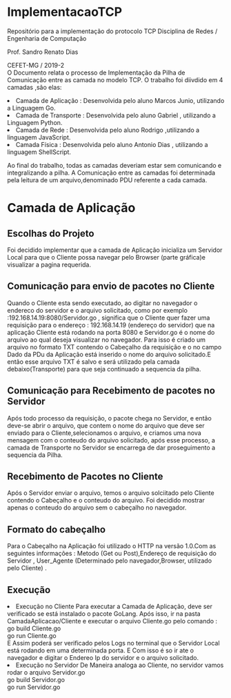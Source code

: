 # ImplementacaoTCP
Repositório para a implementação do protocolo TCP
Disciplina de Redes / Engenharia de Computação

Prof. Sandro Renato Dias

CEFET-MG / 2019-2
<br>
O Documento relata o processo de Implementação da Pilha de Comunicação entre as camada no modelo TCP.
O trabalho foi diivdido em 4 camadas ,são elas: <br>
<li>Camada de Aplicação : Desenvolvida pelo aluno Marcos Junio, utilizando a Linguagem Go.<br>
<li>Camada de Transporte : Desenvolvida pelo aluno Gabriel , utilizando a Linguagem Python.<br>
<li>Camada de Rede : Desenvolvida pelo aluno Rodrigo ,utilizando a linguagem JavaScript.<br>
<li>Camada Física : Desenvolvida pelo aluno Antonio Dias , utilizando a linguagem ShellScript.<br>

Ao final do trabalho, todas as camadas deveriam estar sem comunicando e integralizando a pilha.
A Comunicação entre as camadas foi determinada pela leitura de um arquivo,denominado PDU referente a cada camada.
# Camada de Aplicação
<h2>Escolhas do Projeto</h2>
Foi decidido implementar que a camada de Aplicação inicializa um Servidor Local para que o Cliente possa navegar pelo Browser (parte gráfica)e visualizar a pagina requerida.

<h2>Comunicação para envio de pacotes no Cliente</h2>
Quando o Cliente esta sendo executado, ao digitar no navegador o endereco do servidor e o arquivo solicitado, como por exemplo :192.168.14.19:8080/Servidor.go , significa que o Cliente quer fazer uma requisição para o endereço : 192.168.14.19 (endereço do servidor) que na aplicação Cliente está rodando na porta 8080 e Servidor.go é o nome do arquivo ao qual deseja visualizar no navegador. Para isso é criado um arquivo no formato TXT contendo o Cabeçalho da requisição e o no campo Dado da PDu da Aplicação está inserido o nome do arquivo solicitado.E então esse arquivo TXT é salvo e será utilizado pela camada debaixo(Transporte) para que seja continuado a sequencia da pilha.

<h2>Comunicação para Recebimento de pacotes no Servidor</h2>
Após todo processo da requisição, o pacote chega no Servidor, e então deve-se abrir o arquivo, que contem o nome do arquivo que deve ser enviado para o Cliente,selecionamos o arquivo, e criamos uma nova mensagem com o conteudo do arquivo solicitado, após esse processo, a camada de Transporte no Servidor se encarrega de dar proseguimento a sequencia da Pilha.


<h2>Recebimento de Pacotes no Cliente</h2>
Após o Servidor enviar o arquivo, temos o arquivo solciitado pelo Cliente contendo o Cabeçalho e o conteudo do arquivo.
Foi decidido mostrar apenas o conteudo do arquivo sem o cabeçalho no navegador.
<h2>Formato do cabeçalho</h2>
Para o Cabeçalho na Aplicação foi utilizado o HTTP na versão 1.0.Com as seguintes informações : Metodo (Get ou Post),Endereço de requisição do Servidor , User_Agente (Determinado pelo navegador,Browser, utilizado pelo Cliente) .
<h2>Execução</h2>
<li>Execução no Cliente
Para executar a Camada de Aplicação, deve ser verificado se está instalado o pacote GoLang.
Após isso, ir na pasta CamadaAplicacao/Cliente e executar o arquivo Cliente.go pelo comando :
<br> go build Cliente.go    <br> go run Cliente.go <br>
E Assim poderá ser verificado pelos Logs no terminal que o Servidor Local está rodando em uma determinada porta. E Com isso é so ir ate o navegador e digitar o Endereo Ip do servidor e o arquivo solicitado.
<li>Execução no Servidor
De Maneira analoga ao Cliente, no servidor vamos rodar o arquivo Servidor.go<br>
go build Servidor.go <br>
go run Servidor.go<br>

